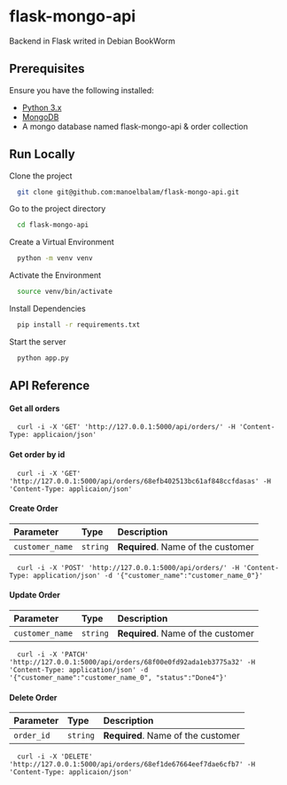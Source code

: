 # flask-mongo-api

Backend in Flask writed in Debian BookWorm

## Prerequisites
Ensure you have the following installed:
 - [Python 3.x](https://www.python.org/downloads/)
 - [MongoDB](https://www.mongodb.com/docs/manual/installation/)
 - A mongo database named flask-mongo-api & order collection

## Run Locally

Clone the project

```bash
  git clone git@github.com:manoelbalam/flask-mongo-api.git
```

Go to the project directory

```bash
  cd flask-mongo-api
```

Create a Virtual Environment

```bash
  python -m venv venv
```

Activate the Environment

```bash
  source venv/bin/activate
```

Install Dependencies

```bash
  pip install -r requirements.txt
```

Start the server

```bash
  python app.py
```
## API Reference

#### Get all orders

```http
  curl -i -X 'GET' 'http://127.0.0.1:5000/api/orders/' -H 'Content-Type: applicaion/json'
```

#### Get order by id

```http
  curl -i -X 'GET' 'http://127.0.0.1:5000/api/orders/68efb402513bc61af848ccfdasas' -H 'Content-Type: applicaion/json'
```

#### Create Order

| Parameter | Type     | Description                       |
| :-------- | :------- | :-------------------------------- |
| `customer_name`      | `string` | **Required**. Name of the customer |

```http
  curl -i -X 'POST' 'http://127.0.0.1:5000/api/orders/' -H 'Content-Type: application/json' -d '{"customer_name":"customer_name_0"}'
```

#### Update Order

| Parameter | Type     | Description                       |
| :-------- | :------- | :-------------------------------- |
| `customer_name`      | `string` | **Required**. Name of the customer |

```http
  curl -i -X 'PATCH' 'http://127.0.0.1:5000/api/orders/68f00e0fd92ada1eb3775a32' -H 'Content-Type: application/json' -d '{"customer_name":"customer_name_0", "status":"Done4"}'

```

#### Delete Order

| Parameter | Type     | Description                       |
| :-------- | :------- | :-------------------------------- |
| `order_id`      | `string` | **Required**. Name of the customer |

```http
  curl -i -X 'DELETE' 'http://127.0.0.1:5000/api/orders/68ef1de67664eef7dae6cfb7' -H 'Content-Type: applicaion/json'
```
